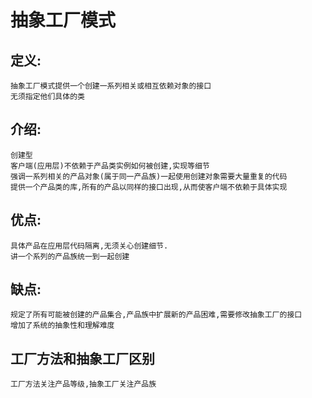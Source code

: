 # 抽象工厂模式

## 定义:

    抽象工厂模式提供一个创建一系列相关或相互依赖对象的接口
    无须指定他们具体的类
    
## 介绍:
    
    创建型
    客户端(应用层)不依赖于产品类实例如何被创建,实现等细节
    强调一系列相关的产品对象(属于同一产品族)一起使用创建对象需要大量重复的代码
    提供一个产品类的库,所有的产品以同样的接口出现,从而使客户端不依赖于具体实现
    
## 优点:

    具体产品在应用层代码隔离,无须关心创建细节.
    讲一个系列的产品族统一到一起创建
    
## 缺点:

    规定了所有可能被创建的产品集合,产品族中扩展新的产品困难,需要修改抽象工厂的接口
    增加了系统的抽象性和理解难度
    

## 工厂方法和抽象工厂区别

    工厂方法关注产品等级,抽象工厂关注产品族


